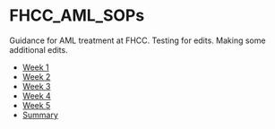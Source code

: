 # FHCC_AML_SOPs

Guidance for AML treatment at FHCC. Testing for edits.
Making some additional edits.

-   [Week 1](week1.md)
-   [Week 2](week2.md)
-   [Week 3](week3.md)
-   [Week 4](week4.md)
-   [Week 5](week5.md)
-   [Summary](Summary%20of%20Learning%20How%20to%20Learn.md)
